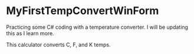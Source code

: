 # MyFirstTempConvertWinForm
Practicing some C# coding with a temperature converter.  I will be updating this as I learn more. 

This calculator converts C, F, and K temps.
